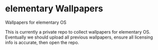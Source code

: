 # elementary Wallpapers
Wallpapers for elementary OS

This is currently a private repo to collect wallpapers for elementary OS. Eventually we should upload all previous wallpapers, ensure all licensing info is accurate, then open the repo.
